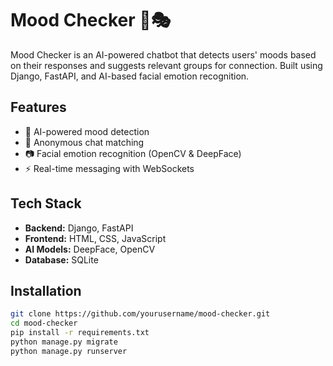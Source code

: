 # Mood Checker 🤖🎭

Mood Checker is an AI-powered chatbot that detects users' moods based on their responses and suggests relevant groups for connection. Built using Django, FastAPI, and AI-based facial emotion recognition.

## Features  
- 🧠 AI-powered mood detection  
- 💬 Anonymous chat matching  
- 📷 Facial emotion recognition (OpenCV & DeepFace)  
- ⚡ Real-time messaging with WebSockets  

## Tech Stack  
- **Backend:** Django, FastAPI  
- **Frontend:** HTML, CSS, JavaScript  
- **AI Models:** DeepFace, OpenCV  
- **Database:** SQLite  

## Installation  
```bash
git clone https://github.com/yourusername/mood-checker.git  
cd mood-checker  
pip install -r requirements.txt  
python manage.py migrate  
python manage.py runserver  
